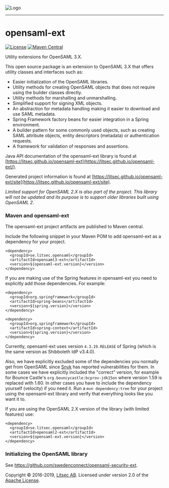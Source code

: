 ![Logo](https://github.com/litsec/opensaml-ext/blob/master/docs/img/litsec-small.png)

------

# opensaml-ext

[![License](https://img.shields.io/badge/License-Apache%202.0-blue.svg)](https://opensource.org/licenses/Apache-2.0) [![Maven Central](https://maven-badges.herokuapp.com/maven-central/se.litsec.opensaml/opensaml3-ext/badge.svg)](https://maven-badges.herokuapp.com/maven-central/se.litsec.opensaml/opensaml3-ext) 

<!-- [![Known Vulnerabilities](https://snyk.io/test/github/litsec/opensaml-ext/badge.svg?targetFile=opensaml3%2Fpom.xml)](https://snyk.io/test/github/litsec/opensaml-ext?targetFile=opensaml3%2Fpom.xml) -->

Utility extensions for OpenSAML 3.X.

This open source package is an extension to OpenSAML 3.X that offers utility classes and interfaces such as:

* Easier initialization of the OpenSAML libraries.
* Utility methods for creating OpenSAML objects that does not require using the builder classes directly.
* Utility methods for marshalling and unmarshalling.
* Simplified support for signing XML objects.
* An abstraction for metadata handling making it easier to download and use SAML metadata.
* Spring Framework factory beans for easier integration in a Spring environment.
* A builder pattern for some commonly used objects, such as creating SAML attribute objects, entity descriptors (metadata) or authentication requests.
* A framework for validation of responses and assertions.

Java API documentation of the opensaml-ext library is found at [https://litsec.github.io/opensaml-ext](https://litsec.github.io/opensaml-ext/).

Generated project information is found at [https://litsec.github.io/opensaml-ext/site](https://litsec.github.io/opensaml-ext/site).

*Limited support for OpenSAML 2.X is also part of the project. This library will not be updated and its purpose is to support older libraries built using OpenSAML 2.*

### Maven and opensaml-ext

The opensaml-ext project artifacts are published to Maven central.

Include the following snippet in your Maven POM to add opensaml-ext as a dependency for your project.

```
<dependency>
  <groupId>se.litsec.opensaml</groupId>
  <artifactId>opensaml3-ext</artifactId>
  <version>${opensaml-ext.version}</version>
</dependency>
```

If you are making use of the Spring features in opensaml-ext you need to explicitly add those dependencies. For example:

```
<dependency>
  <groupId>org.springframework</groupId>
  <artifactId>spring-beans</artifactId>
  <version>${spring.version}</version>
</dependency>

<dependency>
  <groupId>org.springframework</groupId>
  <artifactId>spring-context</artifactId>
  <version>${spring.version}</version>
</dependency>
```

Currently, opensaml-ext uses version `4.3.19.RELEASE` of Spring (which is the same version as Shibboleth IdP v3.4.0).

Also, we have explicitly excluded some of the dependencies you normally get from OpenSAML since [Snyk](https://snyk.io) has reported vulnerabilities for them. In some cases we have explicitly included the "correct" version, for example for Bounce Castle's `org.bouncycastle:bcprov-jdk15on` where version 1.59 is replaced with 1.60. In other cases you have to include the dependency yourself (velocity) if you need it. Run a `mvn dependency:tree` for your project using the opensaml-ext library and verify that everything looks like you want it to.

If you are using the OpenSAML 2.X version of the library (with limited features) use:

```
<dependency>
  <groupId>se.litsec.opensaml</groupId>
  <artifactId>opensaml2-ext</artifactId>
  <version>${opensaml-ext.version}</version>
</dependency>
```
### Initializing the OpenSAML library

See <https://github.com/swedenconnect/opensaml-security-ext>.

Copyright &copy; 2016-2019, [Litsec AB](http://www.litsec.se). Licensed under version 2.0 of the [Apache License](http://www.apache.org/licenses/LICENSE-2.0).


